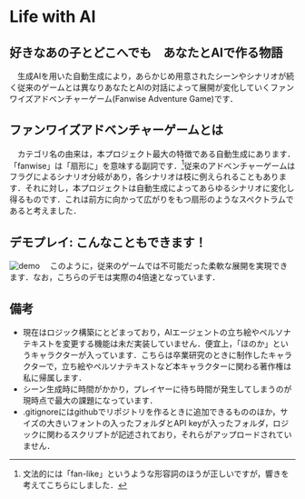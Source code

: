 # Life with AI
## 好きなあの子とどこへでも　あなたとAIで作る物語
　生成AIを用いた自動生成により，あらかじめ用意されたシーンやシナリオが続く従来のゲームとは異なりあなたとAIの対話によって展開が変化していくファンワイズアドベンチャーゲーム(Fanwise Adventure Game)です．
## ファンワイズアドベンチャーゲームとは
　カテゴリ名の由来は，本プロジェクト最大の特徴である自動生成にあります．「fanwise」は「扇形に」を意味する副詞です．[^1]従来のアドベンチャーゲームはフラグによるシナリオ分岐があり，各シナリオは枝に例えられることもあります．それに対し，本プロジェクトは自動生成によってあらゆるシナリオに変化し得るものです．これは前方に向かって広がりをもつ扇形のようなスペクトラムであると考えました．

[^1]: 文法的には「fan-like」というような形容詞のほうが正しいですが，響きを考えてこちらにしました．

## デモプレイ: こんなこともできます！
![demo](asset_for_readme/demo_x4.gif)
　このように，従来のゲームでは不可能だった柔軟な展開を実現できます．なお，こちらのデモは実際の4倍速となっています．
## 備考
- 現在はロジック構築にとどまっており，AIエージェントの立ち絵やペルソナテキストを変更する機能は未だ実装していません．便宜上，「ほのか」というキャラクターが入っています．こちらは卒業研究のときに制作したキャラクターで，立ち絵やペルソナテキストなど本キャラクターに関わる著作権は私に帰属します．  
- シーン生成時に時間がかかり，プレイヤーに待ち時間が発生してしまうのが現時点で最大の課題になっています．  
- .gitignoreにはgithubでリポジトリを作るときに追加できるもののほか，サイズの大きいフォントの入ったフォルダとAPI keyが入ったフォルダ，ロジックに関わるスクリプトが記述されており，それらがアップロードされていません．